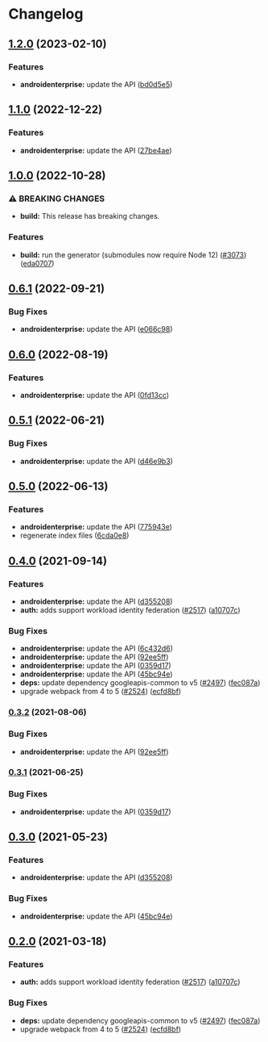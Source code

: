 # Changelog

## [1.2.0](https://github.com/googleapis/google-api-nodejs-client/compare/androidenterprise-v1.1.0...androidenterprise-v1.2.0) (2023-02-10)


### Features

* **androidenterprise:** update the API ([bd0d5e5](https://github.com/googleapis/google-api-nodejs-client/commit/bd0d5e5a0f31a55acf4bb013918fe2091bd37f8e))

## [1.1.0](https://github.com/googleapis/google-api-nodejs-client/compare/androidenterprise-v1.0.0...androidenterprise-v1.1.0) (2022-12-22)


### Features

* **androidenterprise:** update the API ([27be4ae](https://github.com/googleapis/google-api-nodejs-client/commit/27be4ae2e586960343e4a47294f9720e8ebecdd0))

## [1.0.0](https://github.com/googleapis/google-api-nodejs-client/compare/androidenterprise-v0.6.1...androidenterprise-v1.0.0) (2022-10-28)


### ⚠ BREAKING CHANGES

* **build:** This release has breaking changes.

### Features

* **build:** run the generator (submodules now require Node 12) ([#3073](https://github.com/googleapis/google-api-nodejs-client/issues/3073)) ([eda0707](https://github.com/googleapis/google-api-nodejs-client/commit/eda07079dadab46a80b6f9ede618f4f43030169e))

## [0.6.1](https://github.com/googleapis/google-api-nodejs-client/compare/androidenterprise-v0.6.0...androidenterprise-v0.6.1) (2022-09-21)


### Bug Fixes

* **androidenterprise:** update the API ([e066c98](https://github.com/googleapis/google-api-nodejs-client/commit/e066c98c4f665a129bf2d65ca6df703e9fc1c57d))

## [0.6.0](https://github.com/googleapis/google-api-nodejs-client/compare/androidenterprise-v0.5.1...androidenterprise-v0.6.0) (2022-08-19)


### Features

* **androidenterprise:** update the API ([0fd13cc](https://github.com/googleapis/google-api-nodejs-client/commit/0fd13ccb2b7f18f8bfcbd34f8054e572a58a9bb8))

## [0.5.1](https://github.com/googleapis/google-api-nodejs-client/compare/androidenterprise-v0.5.0...androidenterprise-v0.5.1) (2022-06-21)


### Bug Fixes

* **androidenterprise:** update the API ([d46e9b3](https://github.com/googleapis/google-api-nodejs-client/commit/d46e9b37c482199827458c18149ff93ad582063a))

## [0.5.0](https://github.com/googleapis/google-api-nodejs-client/compare/androidenterprise-v0.4.0...androidenterprise-v0.5.0) (2022-06-13)


### Features

* **androidenterprise:** update the API ([775943e](https://github.com/googleapis/google-api-nodejs-client/commit/775943e7d1edc99a2b13ad256e6809c17f614349))
* regenerate index files ([6cda0e8](https://github.com/googleapis/google-api-nodejs-client/commit/6cda0e8b567506ae9f7d96288efe8d935b54e66e))

## [0.4.0](https://www.github.com/googleapis/google-api-nodejs-client/compare/androidenterprise-v0.3.2...androidenterprise-v0.4.0) (2021-09-14)


### Features

* **androidenterprise:** update the API ([d355208](https://www.github.com/googleapis/google-api-nodejs-client/commit/d355208e054259b7769980d3cb9d7065974f14e9))
* **auth:** adds support workload identity federation ([#2517](https://www.github.com/googleapis/google-api-nodejs-client/issues/2517)) ([a10707c](https://www.github.com/googleapis/google-api-nodejs-client/commit/a10707c477759e7c9ef6360a2fe800856fb600c1))


### Bug Fixes

* **androidenterprise:** update the API ([6c432d6](https://www.github.com/googleapis/google-api-nodejs-client/commit/6c432d6399a7a8493073c7edb7f011ecc93a7d14))
* **androidenterprise:** update the API ([92ee5ff](https://www.github.com/googleapis/google-api-nodejs-client/commit/92ee5fff341440503c9a767f6951f6bc0a215f24))
* **androidenterprise:** update the API ([0359d17](https://www.github.com/googleapis/google-api-nodejs-client/commit/0359d1730a2586e8a02d9ecd5eab856cd6486e4f))
* **androidenterprise:** update the API ([45bc94e](https://www.github.com/googleapis/google-api-nodejs-client/commit/45bc94e8139a5c7bcaee0bf4ca6af9f54deddce1))
* **deps:** update dependency googleapis-common to v5 ([#2497](https://www.github.com/googleapis/google-api-nodejs-client/issues/2497)) ([fec087a](https://www.github.com/googleapis/google-api-nodejs-client/commit/fec087abcf3d994dd41c3ffa0a0c12b1f9f09dae))
* upgrade webpack from 4 to 5  ([#2524](https://www.github.com/googleapis/google-api-nodejs-client/issues/2524)) ([ecfd8bf](https://www.github.com/googleapis/google-api-nodejs-client/commit/ecfd8bfcd06e1beabff7ec9a8c4000222379eb8d))

### [0.3.2](https://www.github.com/googleapis/google-api-nodejs-client/compare/androidenterprise-v0.3.1...androidenterprise-v0.3.2) (2021-08-06)


### Bug Fixes

* **androidenterprise:** update the API ([92ee5ff](https://www.github.com/googleapis/google-api-nodejs-client/commit/92ee5fff341440503c9a767f6951f6bc0a215f24))

### [0.3.1](https://www.github.com/googleapis/google-api-nodejs-client/compare/androidenterprise-v0.3.0...androidenterprise-v0.3.1) (2021-06-25)


### Bug Fixes

* **androidenterprise:** update the API ([0359d17](https://www.github.com/googleapis/google-api-nodejs-client/commit/0359d1730a2586e8a02d9ecd5eab856cd6486e4f))

## [0.3.0](https://www.github.com/googleapis/google-api-nodejs-client/compare/androidenterprise-v0.2.0...androidenterprise-v0.3.0) (2021-05-23)


### Features

* **androidenterprise:** update the API ([d355208](https://www.github.com/googleapis/google-api-nodejs-client/commit/d355208e054259b7769980d3cb9d7065974f14e9))


### Bug Fixes

* **androidenterprise:** update the API ([45bc94e](https://www.github.com/googleapis/google-api-nodejs-client/commit/45bc94e8139a5c7bcaee0bf4ca6af9f54deddce1))

## [0.2.0](https://www.github.com/googleapis/google-api-nodejs-client/compare/androidenterprise-v0.1.0...androidenterprise-v0.2.0) (2021-03-18)


### Features

* **auth:** adds support workload identity federation ([#2517](https://www.github.com/googleapis/google-api-nodejs-client/issues/2517)) ([a10707c](https://www.github.com/googleapis/google-api-nodejs-client/commit/a10707c477759e7c9ef6360a2fe800856fb600c1))


### Bug Fixes

* **deps:** update dependency googleapis-common to v5 ([#2497](https://www.github.com/googleapis/google-api-nodejs-client/issues/2497)) ([fec087a](https://www.github.com/googleapis/google-api-nodejs-client/commit/fec087abcf3d994dd41c3ffa0a0c12b1f9f09dae))
* upgrade webpack from 4 to 5  ([#2524](https://www.github.com/googleapis/google-api-nodejs-client/issues/2524)) ([ecfd8bf](https://www.github.com/googleapis/google-api-nodejs-client/commit/ecfd8bfcd06e1beabff7ec9a8c4000222379eb8d))

